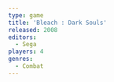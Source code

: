 ```yaml
---
type: game
title: 'Bleach : Dark Souls'
released: 2008
editors: 
  - Sega
players: 4
genres:
  - Combat
---
```

